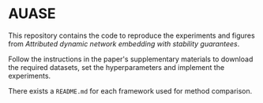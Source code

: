 # AUASE
This repository contains the code to reproduce the experiments and figures from _Attributed dynamic network embedding with stability guarantees_. 

Follow the instructions in the paper's supplementary materials to download the required datasets, set the hyperparameters and implement the experiments.

There exists a `README.md` for each framework used for method comparison.
